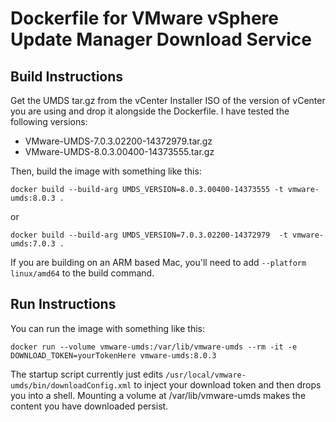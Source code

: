 # Dockerfile for VMware vSphere Update Manager Download Service

## Build Instructions
Get the UMDS tar.gz from the vCenter Installer ISO of the version of vCenter you are using and
drop it alongside the Dockerfile. I have tested the following versions:
* VMware-UMDS-7.0.3.02200-14372979.tar.gz
* VMware-UMDS-8.0.3.00400-14373555.tar.gz

Then, build the image with something like this:
```
docker build --build-arg UMDS_VERSION=8.0.3.00400-14373555 -t vmware-umds:8.0.3 .
```
or
```
docker build --build-arg UMDS_VERSION=7.0.3.02200-14372979  -t vmware-umds:7.0.3 .
```

If you are building on an ARM based Mac, you'll need to add `--platform linux/amd64` to the build command.

## Run Instructions

You can run the image with something like this:
```
docker run --volume vmware-umds:/var/lib/vmware-umds --rm -it -e DOWNLOAD_TOKEN=yourTokenHere vmware-umds:8.0.3
```
The startup script currently just edits `/usr/local/vmware-umds/bin/downloadConfig.xml` to inject your download token and then drops you into a shell. Mounting a volume at /var/lib/vmware-umds makes the content you have downloaded persist.
